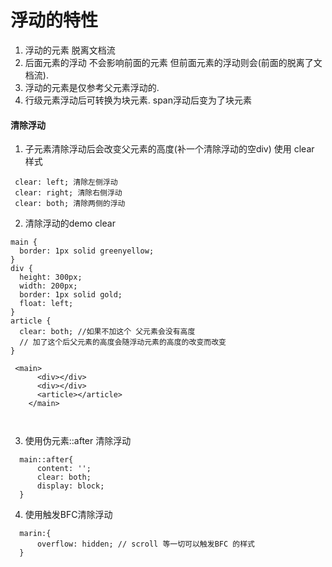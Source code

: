 # 浮动的特性
1. 浮动的元素 脱离文档流
2. 后面元素的浮动 不会影响前面的元素 但前面元素的浮动则会(前面的脱离了文档流).
3. 浮动的元素是仅参考父元素浮动的.
4. 行级元素浮动后可转换为块元素. span浮动后变为了块元素
#### 清除浮动
1. 子元素清除浮动后会改变父元素的高度(补一个清除浮动的空div) 使用 clear 样式
````
 clear: left; 清除左侧浮动
 clear: right; 清除右侧浮动
 clear: both; 清除两侧的浮动
````
2. 清除浮动的demo clear
````
main {
  border: 1px solid greenyellow;
}
div {
  height: 300px;
  width: 200px;
  border: 1px solid gold;
  float: left;
}
article {
  clear: both; //如果不加这个 父元素会没有高度
  // 加了这个后父元素的高度会随浮动元素的高度的改变而改变
}

 <main>
      <div></div>
      <div></div>
      <article></article>
    </main>

 
````
3. 使用伪元素::after 清除浮动
````
  main::after{
      content: '';
      clear: both;
      display: block;
  }
````
4. 使用触发BFC清除浮动
````
  marin:{
      overflow: hidden; // scroll 等一切可以触发BFC 的样式
  }
````
